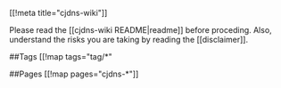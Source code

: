 [[!meta title="cjdns-wiki"]]

Please read the [[cjdns-wiki README|readme]] before proceding.  Also, understand the risks you are taking by reading the [[disclaimer]].

##Tags
[[!map tags="tag/*"

##Pages
[[!map pages="cjdns-*"]]
